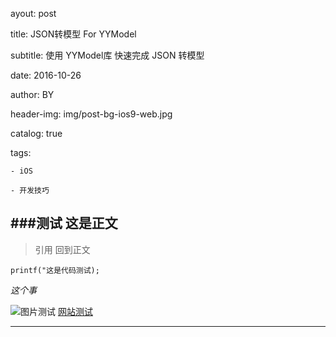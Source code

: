 ayout:     post

title:      JSON转模型 For YYModel

subtitle:   使用 YYModel库 快速完成 JSON 转模型

date:       2016-10-26

author:     BY

header-img: img/post-bg-ios9-web.jpg

catalog: true

tags:

    - iOS

    - 开发技巧
    
###测试
这是正文
---
>引用
回到正文

`printf("这是代码测试);`

*这个事*

![图片测试](https://timgsa.baidu.com/timg?image&quality=80&size=b9999_10000&sec=1533994924082&di=a17e9c98dcec5e1c42157cfa52429e99&imgtype=0&src=http%3A%2F%2Fc.hiphotos.baidu.com%2Fimage%2Fpic%2Fitem%2Ff9198618367adab4b025268587d4b31c8601e47b.jpg)
[网站测试](www.baidu.com)
***
